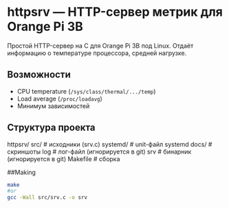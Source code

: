 # httpsrv — HTTP-сервер метрик для Orange Pi 3B

Простой HTTP-сервер на C для Orange Pi 3B под Linux. Отдаёт информацию о температуре процессора, средней нагрузке.

## Возможности
- CPU temperature (`/sys/class/thermal/.../temp`)
- Load average (`/proc/loadavg`)
- Минимум зависимостей

## Структура проекта
httpsrv/
src/ # исходники (srv.c)
systemd/ # unit-файл systemd
docs/ # скриншоты
log # лог-файл (игнорируется в git)
srv # бинарник (игнорируется в git)
Makefile # сборка



##Making
```bash
make
#or
gcc -Wall src/srv.c -o srv
```
